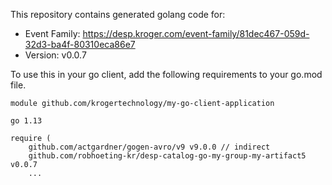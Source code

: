 This repository contains generated golang code for:
* Event Family: https://desp.kroger.com/event-family/81dec467-059d-32d3-ba4f-80310eca86e7
* Version: v0.0.7

To use this in your go client, add the following requirements to your go.mod file.

```
module github.com/krogertechnology/my-go-client-application

go 1.13

require (
	github.com/actgardner/gogen-avro/v9 v9.0.0 // indirect
	github.com/robhoeting-kr/desp-catalog-go-my-group-my-artifact5 v0.0.7
	...
```